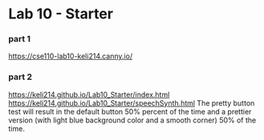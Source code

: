 # Lab 10 - Starter
### part 1
https://cse110-lab10-keli214.canny.io/

### part 2
https://keli214.github.io/Lab10_Starter/index.html
https://keli214.github.io/Lab10_Starter/speechSynth.html
The pretty button test will result in the default button 50% percent of the time and a prettier version (with light blue background color and a smooth corner) 50% of the time. 
